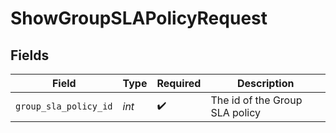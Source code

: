 # ShowGroupSLAPolicyRequest


## Fields

| Field                          | Type                           | Required                       | Description                    |
| ------------------------------ | ------------------------------ | ------------------------------ | ------------------------------ |
| `group_sla_policy_id`          | *int*                          | :heavy_check_mark:             | The id of the Group SLA policy |